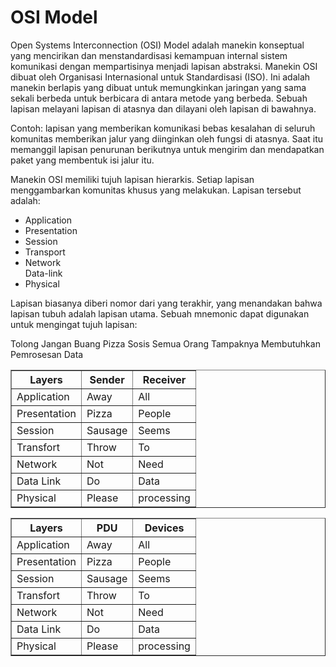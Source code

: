 # OSI Model

Open  Systems Interconnection (OSI) Model  adalah manekin konseptual yang mencirikan dan menstandardisasi kemampuan internal sistem komunikasi dengan mempartisinya menjadi lapisan abstraksi. Manekin OSI dibuat oleh Organisasi Internasional untuk Standardisasi (ISO). Ini adalah manekin berlapis yang dibuat untuk memungkinkan jaringan yang sama sekali berbeda untuk berbicara di antara metode yang berbeda. Sebuah lapisan melayani lapisan di atasnya dan dilayani oleh lapisan di bawahnya.

Contoh: lapisan yang memberikan komunikasi bebas kesalahan di seluruh komunitas memberikan jalur yang diinginkan oleh fungsi di atasnya. Saat itu memanggil lapisan penurunan berikutnya untuk mengirim dan mendapatkan paket yang membentuk isi jalur itu.

Manekin OSI memiliki tujuh lapisan hierarkis. Setiap lapisan menggambarkan komunitas khusus yang melakukan. Lapisan tersebut adalah:

<ul>
  <li>Application</li>
  <li>Presentation</li>
  <li>Session</li>
  <li>Transport</li>
  <li>Network</li
  <li>Data-link</li>
  <li>Physical</li>   
</ul>

Lapisan biasanya diberi nomor dari yang terakhir, yang menandakan bahwa lapisan tubuh adalah lapisan utama. Sebuah mnemonic dapat digunakan untuk mengingat tujuh lapisan:

Tolong Jangan Buang Pizza Sosis
Semua Orang Tampaknya Membutuhkan Pemrosesan Data


 <table align="center" border="1" cellpadding="10">
        <tr> 
          <th>Layers</th> <th>Sender</th> <th>Receiver </th>
        </tr> 
        <tr>
            <td>Application</td>
            <td>Away</td>
            <td>All</td>
        </tr>
        <tr>
            <td>Presentation</td>
            <td>Pizza</td>
            <td>People</td>
        </tr>
        <tr>
            <td>Session</td>
            <td>Sausage</td>
            <td>Seems</td>
        </tr>
        <tr>
            <td>Transfort</td>
            <td>Throw</td>
            <td>To</td>
        </tr>
        <tr>
            <td>Network</td>
            <td>Not</td>
            <td>Need</td>
        </tr>
        <tr>
            <td>Data Link</td>
            <td>Do</td>
            <td>Data</td>
        </tr>
        <tr>
            <td>Physical</td>
            <td>Please</td>
            <td>processing</td>
        </tr>
 </table>
 
 
 <table align="center" border="1" cellpadding="10">
        <tr> 
          <th>Layers</th> <th>PDU</th> <th>Devices </th>
        </tr> 
        <tr>
            <td>Application</td>
            <td>Away</td>
            <td>All</td>
        </tr>
        <tr>
            <td>Presentation</td>
            <td>Pizza</td>
            <td>People</td>
        </tr>
        <tr>
            <td>Session</td>
            <td>Sausage</td>
            <td>Seems</td>
        </tr>
        <tr>
            <td>Transfort</td>
            <td>Throw</td>
            <td>To</td>
        </tr>
        <tr>
            <td>Network</td>
            <td>Not</td>
            <td>Need</td>
        </tr>
        <tr>
            <td>Data Link</td>
            <td>Do</td>
            <td>Data</td>
        </tr>
        <tr>
            <td>Physical</td>
            <td>Please</td>
            <td>processing</td>
        </tr>
 </table>

